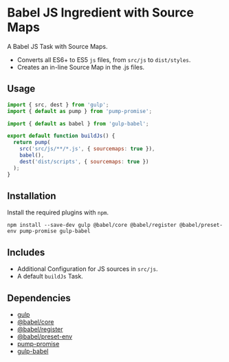Babel JS Ingredient with Source Maps
================================================================================

A Babel JS Task with Source Maps.

- Converts all ES6+ to ES5 `js` files, from `src/js` to `dist/styles`.
- Creates an in-line Source Map in the .js files.

Usage
--------------------------------------------------------------------------------

```javascript
import { src, dest } from 'gulp';
import { default as pump } from 'pump-promise';	

import { default as babel } from 'gulp-babel';

export default function buildJs() {
  return pump(
    src('src/js/**/*.js', { sourcemaps: true }),
    babel(),
    dest('dist/scripts', { sourcemaps: true })
  );
}
```

Installation
--------------------------------------------------------------------------------

Install the required plugins with `npm`.

`npm install --save-dev gulp @babel/core @babel/register @babel/preset-env pump-promise gulp-babel`

Includes
--------------------------------------------------------------------------------

- Additional Configuration for JS sources in `src/js`.
- A default `buildJs` Task.

Dependencies
--------------------------------------------------------------------------------

- [gulp](https://www.npmjs.com/package/gulp)
- [@babel/core](https://www.npmjs.com/package/@babel/core)
- [@babel/register](https://www.npmjs.com/package/@babel/register)
- [@babel/preset-env](https://www.npmjs.com/package/@babel/preset-env)
- [pump-promise](https://www.npmjs.com/package/pump-promise)
- [gulp-babel](https://www.npmjs.com/package/gulp-babel)
